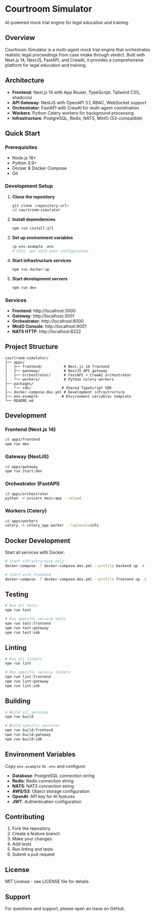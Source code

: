 # Courtroom Simulator

AI-powered mock trial engine for legal education and training.

## Overview

Courtroom Simulator is a multi-agent mock trial engine that orchestrates realistic legal proceedings from case intake through verdict. Built with Next.js 14, NestJS, FastAPI, and CrewAI, it provides a comprehensive platform for legal education and training.

## Architecture

- **Frontend**: Next.js 14 with App Router, TypeScript, Tailwind CSS, shadcn/ui
- **API Gateway**: NestJS with OpenAPI 3.1, RBAC, WebSocket support
- **Orchestrator**: FastAPI with CrewAI for multi-agent coordination
- **Workers**: Python Celery workers for background processing
- **Infrastructure**: PostgreSQL, Redis, NATS, MinIO (S3-compatible)

## Quick Start

### Prerequisites

- Node.js 18+
- Python 3.9+
- Docker & Docker Compose
- Git

### Development Setup

1. **Clone the repository**
   ```bash
   git clone <repository-url>
   cd courtroom-simulator
   ```

2. **Install dependencies**
   ```bash
   npm run install:all
   ```

3. **Set up environment variables**
   ```bash
   cp env.example .env
   # Edit .env with your configuration
   ```

4. **Start infrastructure services**
   ```bash
   npm run docker:up
   ```

5. **Start development servers**
   ```bash
   npm run dev
   ```

### Services

- **Frontend**: http://localhost:3000
- **Gateway**: http://localhost:3001
- **Orchestrator**: http://localhost:8000
- **MinIO Console**: http://localhost:9001
- **NATS HTTP**: http://localhost:8222

## Project Structure

```
courtroom-simulator/
├── apps/
│   ├── frontend/          # Next.js 14 frontend
│   ├── gateway/           # NestJS API gateway
│   ├── orchestrator/      # FastAPI + CrewAI orchestrator
│   └── workers/           # Python Celery workers
├── packages/
│   └── sdk/              # Shared TypeScript SDK
├── docker-compose.dev.yml # Development infrastructure
├── env.example           # Environment variables template
└── README.md
```

## Development

### Frontend (Next.js 14)

```bash
cd apps/frontend
npm run dev
```

### Gateway (NestJS)

```bash
cd apps/gateway
npm run start:dev
```

### Orchestrator (FastAPI)

```bash
cd apps/orchestrator
python -m uvicorn main:app --reload
```

### Workers (Celery)

```bash
cd apps/workers
celery -A celery_app worker --loglevel=info
```

## Docker Development

Start all services with Docker:

```bash
# Start infrastructure only
docker-compose -f docker-compose.dev.yml --profile backend up -d

# Start with frontend
docker-compose -f docker-compose.dev.yml --profile frontend up -d
```

## Testing

```bash
# Run all tests
npm run test

# Run specific service tests
npm run test:frontend
npm run test:gateway
npm run test:sdk
```

## Linting

```bash
# Run all linters
npm run lint

# Run specific service linters
npm run lint:frontend
npm run lint:gateway
npm run lint:sdk
```

## Building

```bash
# Build all services
npm run build

# Build specific services
npm run build:frontend
npm run build:gateway
npm run build:sdk
```

## Environment Variables

Copy `env.example` to `.env` and configure:

- **Database**: PostgreSQL connection string
- **Redis**: Redis connection string
- **NATS**: NATS connection string
- **AWS/S3**: Object storage configuration
- **OpenAI**: API key for AI features
- **JWT**: Authentication configuration

## Contributing

1. Fork the repository
2. Create a feature branch
3. Make your changes
4. Add tests
5. Run linting and tests
6. Submit a pull request

## License

MIT License - see LICENSE file for details.

## Support

For questions and support, please open an issue on GitHub.

